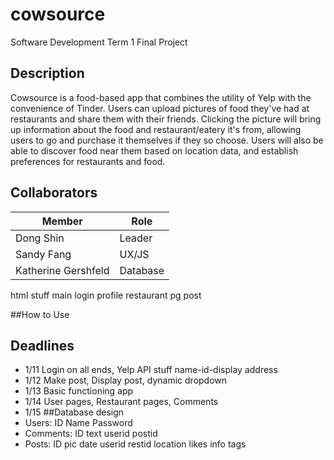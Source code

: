 # cowsource
Software Development Term 1 Final Project

## Description
Cowsource is a food-based app that combines the utility of Yelp with the convenience of Tinder. Users can upload pictures of food they've had at restaurants and share them with their friends. Clicking the picture will bring up information about the food and restaurant/eatery it's from, allowing users to go and purchase it themselves if they so choose. Users will also be able to discover food near them based on location data, and establish preferences for restaurants and food. 

## Collaborators
|   **Member**         |            **Role**            |
|----------------------|--------------------------------|
|Dong Shin             | Leader                         |
|Sandy Fang            | UX/JS                          |
|Katherine Gershfeld   | Database                       |

html stuff
main
login
profile
restaurant pg
post

##How to Use

## Deadlines
+ 1/11 Login on all ends, Yelp API stuff name-id-display address
+ 1/12 Make post, Display post, dynamic dropdown 
+ 1/13 Basic functioning app
+ 1/14 User pages, Restaurant pages, Comments
+ 1/15 
##Database design
+ Users: ID Name Password
+ Comments: ID text userid postid
+ Posts: ID pic date userid restid location likes info tags
